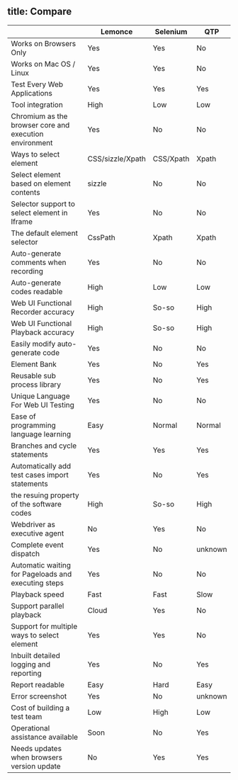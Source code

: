 title: Compare
---
|                                          |Lemonce    |Selenium   |QTP        |
|------------------------------------------|-----------|-----------|-----------|
|Works on Browsers Only                    |Yes        |Yes        |No         |
|Works on Mac OS / Linux                   |Yes        |Yes        |No         |
|Test Every Web Applications               |Yes        |Yes     	 |Yes        |
|Tool integration                          |High       |Low        |Low        |
|Chromium as the browser core and execution environment|Yes  |No   |No         |
|Ways to select element         |CSS/sizzle/Xpath      |CSS/Xpath  |Xpath      |
|Select element based on element contents  |sizzle     |No         |No         |
|Selector support to select element in Iframe|Yes      |No         |No         |
|The default element selector              |CssPath		 |Xpath			 |Xpath      |
|Auto-generate comments when recording		 |Yes			   |No			   |No         |
|Auto-generate codes readable				       |High		   |Low		     |Low        |
|Web UI Functional Recorder accuracy		   |High		   |So-so		   |High       |
|Web UI Functional Playback accuracy		   |High		   |So-so	     |High       |
|Easily modify auto-generate code			     |Yes			   |No			   |No         |
|Element Bank						                   |Yes			   |No			   |Yes        |
|Reusable sub process library				       |Yes			   |No			   |Yes        |
|Unique Language For Web UI Testing			   |Yes			   |No			   |No         |
|Ease of programming language learning		 |Easy			 |Normal		 |Normal     |
|Branches and cycle statements				     |Yes			   |Yes			   |Yes        |
|Automatically add test cases import statements 	|Yes |No			   |Yes        |
|the resuing property of the software codes|High			 |So-so			 |High       |
|Webdriver as executive agent				       |No			   |Yes			   |No         |
|Complete event dispatch					         |Yes			   |No			   |unknown    |
|Automatic waiting for Pageloads and executing steps |Yes		|No	   |No         |
|Playback speed						                 |Fast			 |Fast			 |Slow       |
|Support parallel playback				         |Cloud			 |Yes			   |No         |
|Support for multiple ways to select element 		|Yes	 |Yes			   |No         |
|Inbuilt detailed logging and reporting		 |Yes			   |No			   |Yes        |
|Report readable 					                 |Easy			 |Hard			 |Easy		   |
|Error screenshot					                 |Yes			   |No			   |unknown    |
|Cost of building a test team				       |Low			   |High			 |Low        |
|Operational assistance available			     |Soon			 |No			   |Yes        |
|Needs updates when  browsers version update 		|No		 |Yes			   |Yes        |

